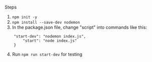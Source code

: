 Steps
1. `npm init -y`
2. `npm install --save-dev nodemon`
3. In the package.json file, change "script" into commands like this:
```"scripts": {
    "start-dev": "nodemon index.js",
   	    "start": "node index.js"
  	}
```
4. Run `npm run start-dev` for testing